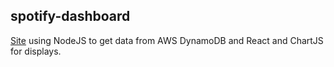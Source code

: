 ## spotify-dashboard

[Site](https://kailys-spotify-dashboard.herokuapp.com/) using NodeJS to get data from AWS DynamoDB and React and ChartJS for displays. 

